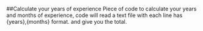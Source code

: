 ##Calculate your years of experience
Piece of code to calculate your years and months of experience, code will read a text file with each line has {years},{months} format. and give you the total.